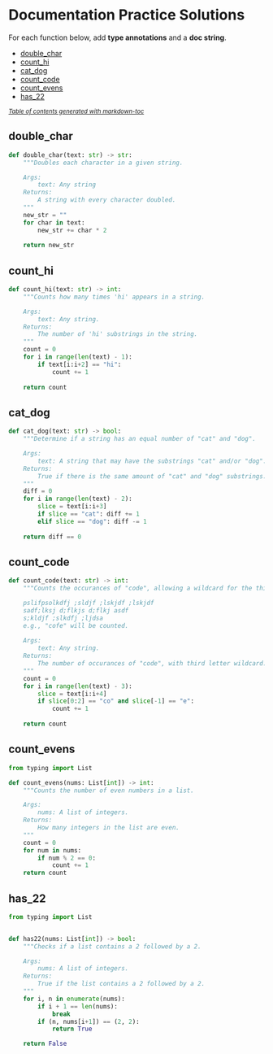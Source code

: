 # Documentation Practice Solutions

For each function below, add **type annotations** and a **doc string**.

- [double_char](#double-char)
- [count_hi](#count-hi)
- [cat_dog](#cat-dog)
- [count_code](#count-code)
- [count_evens](#count-evens)
- [has_22](#has-22)

<small><i><a href='http://ecotrust-canada.github.io/markdown-toc/'>Table of contents generated with markdown-toc</a></i></small>



## double_char
```python
def double_char(text: str) -> str:
    """Doubles each character in a given string.

    Args:
        text: Any string
    Returns:
        A string with every character doubled.
    """
    new_str = ""
    for char in text:
        new_str += char * 2
    
    return new_str
```

## count_hi
```python
def count_hi(text: str) -> int:
    """Counts how many times 'hi' appears in a string.

    Args:
        text: Any string.
    Returns:
        The number of 'hi' substrings in the string.
    """
    count = 0
    for i in range(len(text) - 1):
        if text[i:i+2] == "hi":
            count += 1
    
    return count
```

## cat_dog
```python
def cat_dog(text: str) -> bool:
    """Determine if a string has an equal number of "cat" and "dog".

    Args:
        text: A string that may have the substrings "cat" and/or "dog".
    Returns:
        True if there is the same amount of "cat" and "dog" substrings.
    """
    diff = 0
    for i in range(len(text) - 2):
        slice = text[i:i+3]
        if slice == "cat": diff += 1
        elif slice == "dog": diff -= 1
    
    return diff == 0
```

## count_code
```python
def count_code(text: str) -> int:
    """Counts the occurances of "code", allowing a wildcard for the third letter.

    pslifpsolkdfj ;sldjf ;lskjdf ;lskjdf 
    sadf;lksj d;flkjs d;flkj asdf
    s;kldjf ;slkdfj ;ljdsa
    e.g., "cofe" will be counted.
    
    Args:
        text: Any string.
    Returns:
        The number of occurances of "code", with third letter wildcard.
    """
    count = 0
    for i in range(len(text) - 3):
        slice = text[i:i+4]
        if slice[0:2] == "co" and slice[-1] == "e":
            count += 1
    
    return count
```


## count_evens
```python
from typing import List

def count_evens(nums: List[int]) -> int:
    """Counts the number of even numbers in a list.

    Args:
        nums: A list of integers.
    Returns:
        How many integers in the list are even.
    """
    count = 0
    for num in nums:
        if num % 2 == 0:
            count += 1
    return count
```

## has_22
```python
from typing import List


def has22(nums: List[int]) -> bool:
    """Checks if a list contains a 2 followed by a 2.

    Args:
        nums: A list of integers.
    Returns:
        True if the list contains a 2 followed by a 2.
    """
    for i, n in enumerate(nums):
        if i + 1 == len(nums):
            break
        if (n, nums[i+1]) == (2, 2):
            return True

    return False
```
